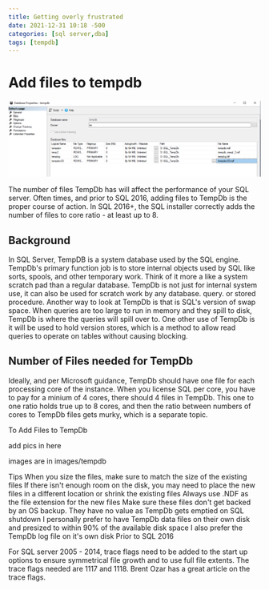 ```yaml
---
title: Getting overly frustrated
date: 2021-12-31 10:18 -500
categories: [sql server,dba]
tags: [tempdb]
---
```


# Add files to tempdb

![tempdb files](/assets/images/tempdb/addFile-1024x309.png)

The number of files TempDb has will affect the performance of your SQL server. Often times, and prior to SQL 2016, adding files to TempDb is the proper course of action. In SQL 2016+, the SQL installer correctly adds the number of files to core ratio - at least up to 8. 

## Background

In SQL Server, TempDB is a system database used by the SQL engine. TempDb's primary function job is to store internal objects used by SQL like sorts, spools, and other temporary work. Think of it more a like a system scratch pad than a regular database. TempDb is not just for internal system use, it can also be used for scratch work by any database. query. or stored procedure. Another way to look at TempDb is that is SQL's version of swap space. When queries are too large to run in memory and they spill to disk, TempDb is where the queries will spill over to. One other use of TempDb is it will be used to hold version stores, which is a method to allow read queries to operate on tables without causing blocking.

## Number of Files needed for TempDb

Ideally, and per Microsoft guidance, TempDb should have one file for each processing core of the instance. When you license SQL per core, you have to pay for a minium of 4 cores, there should 4 files in TempDb. This one to one ratio holds true up to 8 cores, and then the ratio between numbers of cores to TempDb files gets murky, which is a separate topic.

To Add Files to TempDb


add pics in here


images are in images/tempdb



Tips
When you size the files, make sure to match the size of the existing files
If there isn't enough room on the disk, you may need to place the new files in a different location or shrink the existing files
Always use .NDF as the file extension for the new files
Make sure these files don't get backed by an OS backup. They have no value as TempDb gets emptied on SQL shutdown
I personally prefer to have TempDb data files on their own disk and presized to within 90% of the available disk space
I also prefer the TempDb log file on it's own disk
Prior to SQL 2016 

For SQL server 2005 - 2014, trace flags need to be added to the start up options to ensure symmetrical file growth and to use full file extents. The trace flags needed are 1117 and 1118. Brent Ozar has a great article on the trace flags.
